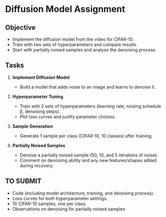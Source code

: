 # Diffusion Model Assignment

## Objective
- Implement the diffusion model from the video for CIFAR-10.
- Train with two sets of hyperparameters and compare results.
- Start with partially noised samples and analyze the denoising process.

## Tasks

1. **Implement Diffusion Model**  
   - Build a model that adds noise to an image and learns to denoise it.

2. **Hyperparameter Tuning**  
   - Train with 2 sets of hyperparameters (learning rate, noising schedule β, denoising steps).
   - Plot loss curves and justify parameter choices.

3. **Sample Generation**  
   - Generate 1 sample per class (CIFAR-10, 10 classes) after training.

4. **Partially Noised Samples**  
   - Denoise a partially noised sample (50, 10, and 5 iterations of noise).
   - Comment on denoising ability and any new features/shapes added during recovery.

## TO SUBMIT
- Code (including model architecture, training, and denoising process).
- Loss curves for both hyperparameter settings.
- 10 CIFAR-10 samples, one per class.
- Observations on denoising for partially noised samples
